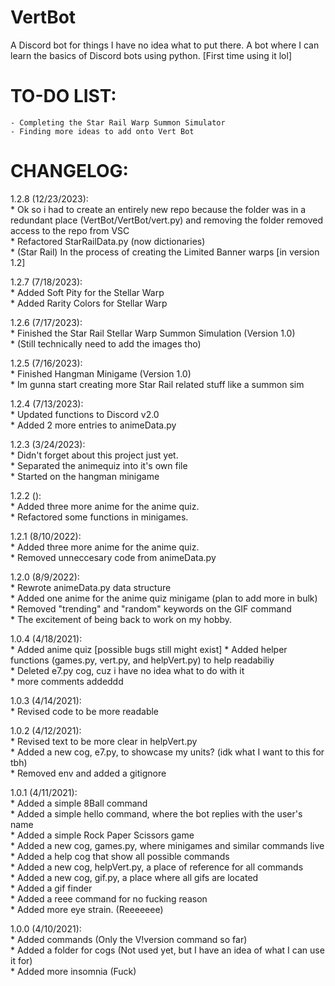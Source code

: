 # VertBot
A Discord bot for things I have no idea what to put there. A bot where I can
learn the basics of Discord bots using python. [First time using it lol]

# TO-DO LIST:  
	- Completing the Star Rail Warp Summon Simulator  
	- Finding more ideas to add onto Vert Bot  

# CHANGELOG:

1.2.8 (12/23/2023):  
	* Ok so i had to create an entirely new repo because the folder was in a redundant place (VertBot/VertBot/vert.py) and removing the folder removed access to the repo from VSC  
	* Refactored StarRailData.py (now dictionaries)  
	* (Star Rail) In the process of creating the Limited Banner warps [in version 1.2]
	
1.2.7 (7/18/2023):  
	* Added Soft Pity for the Stellar Warp  
	* Added Rarity Colors for Stellar Warp  

1.2.6 (7/17/2023):  
	* Finished the Star Rail Stellar Warp Summon Simulation (Version 1.0)  
	* (Still technically need to add the images tho)  
	
1.2.5 (7/16/2023):  
	* Finished Hangman Minigame (Version 1.0)  
	* Im gunna start creating more Star Rail related stuff like a summon sim  

1.2.4 (7/13/2023):  
	* Updated functions to Discord v2.0  
	* Added 2 more entries to animeData.py  
	
1.2.3 (3/24/2023):  
	* Didn't forget about this project just yet.  
	* Separated the animequiz into it's own file  
	* Started on the hangman minigame  

1.2.2 ():  
	* Added three more anime for the anime quiz.  
	* Refactored some functions in minigames.  

1.2.1 (8/10/2022):  
	* Added three more anime for the anime quiz.  
	* Removed unneccesary code from animeData.py  

1.2.0 (8/9/2022):  
	* Rewrote animeData.py data structure  
	* Added one anime for the anime quiz minigame (plan to add more in bulk)  
	* Removed "trending" and "random" keywords on the GIF command  
	* The excitement of being back to work on my hobby.  

1.0.4 (4/18/2021):  
	* Added anime quiz [possible bugs still might exist]
	* Added helper functions (games.py, vert.py, and helpVert.py) to help readabiliy  
	* Deleted e7.py cog, cuz i have no idea what to do with it  
	* more comments addeddd  

1.0.3 (4/14/2021):  
	* Revised code to be more readable  

1.0.2 (4/12/2021):  
	* Revised text to be more clear in helpVert.py  
	* Added a new cog, e7.py, to showcase my units? (idk what I want to this for tbh)  
	* Removed env and added a gitignore

1.0.1 (4/11/2021):   
	* Added a simple 8Ball command   
	* Added a simple hello command, where the bot replies with the user's name  
	* Added a simple Rock Paper Scissors game  
	* Added a new cog, games.py, where minigames and similar commands live  
	* Added a help cog that show all possible commands  
	* Added a new cog, helpVert.py, a place of reference for all commands  
	* Added a new cog, gif.py, a place where all gifs are located  
	* Added a gif finder   
	* Added a reee command for no fucking reason  
	* Added more eye strain. (Reeeeeee)      

1.0.0 (4/10/2021):  
	* Added commands (Only the V!version command so far)  
	* Added a folder for cogs (Not used yet, but I have an idea of what I can use it for)  
	* Added more insomnia (Fuck)  
